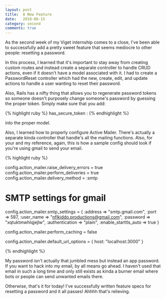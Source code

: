 ```yaml
---
layout: post
title:  A New Feature
date:   2018-06-15
category: second
comments: true
---
```


As the second week of my Viget internship comes to a close, I've been able to successfully add a pretty sweet feature that seems mediocre to other people: resetting a password. 

In this process, I learned that it's important to stay away from creating custom routes and instead create a separate controller to handle CRUD actions, even if it doesn't have a model associated with it. I had to create a PasswordReset controller which had the new, create, edit, and update actions to handle a user wanting to reset their password. 

Also, Rails has a nifty thing that allows you to regenerate password tokens so someone doesn't purposely change someone's password by guessing the proper token. Simply make sure that you add:

{% highlight ruby %}
has_secure_token :<whatever-the-column-is-called>
{% endhighlight %}

into the proper model. 

Also, I learned how to properly configure Active Mailer. There's actually a separate kinda controller that handle's all the mailing functions. Also, for your and my reference, again, this is how a sample config should look if you're using gmail to send your email. 

{% highlight ruby %}

config.action_mailer.raise_delivery_errors = true
config.action_mailer.perform_deliveries = true
config.action_mailer.delivery_method = :smtp
# SMTP settings for gmail
config.action_mailer.smtp_settings = {
:address              => "smtp.gmail.com",
:port                 => 587,
:user_name            => "nflkiddo.productions@gmail.com",
:password             => "xqtuktmwhlqjejlw",
:authentication       => "plain",
:enable_starttls_auto => true
}

config.action_mailer.perform_caching = false

config.action_mailer.default_url_options = { host: "localhost:3000" }

{% endhighlight %}

My password isn't actually that jumbled mess but instead an app password. If you want to hack into my email, by all means go ahead. I haven't used that email in such a long time and only still exists as kinda a burner email where bots or people can send unwanted emails there. 

Otherwise, that's it for today! I've successfully written feature specs for resetting a password and it all passes! Ahhhh that's relieving. 
